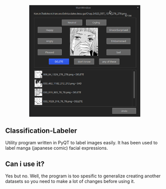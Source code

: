 <div align="center">
  <img alt="labeler" width="70%" src="media/labeler.png"/>
</div>

## Classification-Labeler

Utility program written in PyQT to label images easily. It has been used to label manga (japanese comic) facial expressions.

## Can i use it? 

Yes but no. Well, the program is too spesific to generalize creating another datasets so you need to make a lot of changes before using it. 